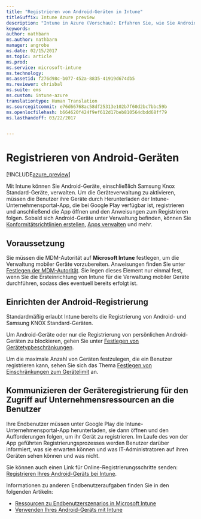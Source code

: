 ```yaml
---
title: "Registrieren von Android-Geräten in Intune"
titleSuffix: Intune Azure preview
description: "Intune in Azure (Vorschau): Erfahren Sie, wie Sie Android-Geräte in der Vorschau von Intune in Azure registrieren."
keywords: 
author: nathbarn
ms.author: nathbarn
manager: angrobe
ms.date: 02/15/2017
ms.topic: article
ms.prod: 
ms.service: microsoft-intune
ms.technology: 
ms.assetid: f276d98c-b077-452a-8835-41919d674db5
ms.reviewer: chrisbal
ms.suite: ems
ms.custom: intune-azure
translationtype: Human Translation
ms.sourcegitcommit: e76d66768ac58df25313e102b7f60d2bc7bbc59b
ms.openlocfilehash: b664620f424f9ef612d17beb810564dbdd68ff79
ms.lasthandoff: 03/22/2017


---
```


# <a name="enroll-android-devices"></a>Registrieren von Android-Geräten

[!INCLUDE[azure_preview](../includes/azure_preview.md)]

Mit Intune können Sie Android-Geräte, einschließlich Samsung Knox Standard-Geräte, verwalten. Um die Geräteverwaltung zu aktivieren, müssen die Benutzer ihre Geräte durch Herunterladen der Intune-Unternehmensportal-App, die bei Google Play verfügbar ist, registrieren und anschließend die App öffnen und den Anweisungen zum Registrieren folgen. Sobald sich Android-Geräte unter Verwaltung befinden, können Sie [Konformitätsrichtlinien erstellen](https://docs.microsoft.com/intune-azure/set-device-compliance/create-a-compliance-policy-for-android), [Apps verwalten](https://docs.microsoft.com/intune-azure/manage-apps/what-is-app-management) und mehr.

## <a name="prerequisite"></a>Voraussetzung

Sie müssen die MDM-Autorität auf **Microsoft Intune** festlegen, um die Verwaltung mobiler Geräte vorzubereiten. Anweisungen finden Sie unter [Festlegen der MDM-Autorität](set-mdm-authority.md). Sie legen dieses Element nur einmal fest, wenn Sie die Ersteinrichtung von Intune für die Verwaltung mobiler Geräte durchführen, sodass dies eventuell bereits erfolgt ist.

## <a name="set-up-android-enrollment"></a>Einrichten der Android-Registrierung

Standardmäßig erlaubt Intune bereits die Registrierung von Android- und Samsung KNOX Standard-Geräten.

Um Android-Geräte oder nur die Registrierung von persönlichen Android-Geräten zu blockieren, gehen Sie unter [Festlegen von Gerätetypbeschränkungen](https://docs.microsoft.com/intune-azure/enroll-devices/set-enrollment-restrictions#set-device-type-restrictions).

Um die maximale Anzahl von Geräten festzulegen, die ein Benutzer registrieren kann, sehen Sie sich das Thema [Festlegen von Einschränkungen zum Gerätelimit](https://docs.microsoft.com/intune-azure/enroll-devices/set-enrollment-restrictions#set-device-limit-restrictions) an.

## <a name="tell-your-users-how-to-enroll-their-devices-to-access-company-resources"></a>Kommunizieren der Geräteregistrierung für den Zugriff auf Unternehmensressourcen an die Benutzer

Ihre Endbenutzer müssen unter Google Play die Intune-Unternehmensportal-App herunterladen, sie dann öffnen und den Aufforderungen folgen, um ihr Gerät zu registrieren. Im Laufe des von der App geführten Registrierungsprozesses werden Benutzer darüber informiert, was sie erwarten können und was IT-Administratoren auf ihren Geräten sehen können und was nicht.

Sie können auch einen Link für Online-Registrierungsschritte senden: [Registrieren Ihres Android-Geräts bei Intune](https://docs.microsoft.com/intune/enduser/enroll-your-device-in-intune-android).

Informationen zu anderen Endbenutzeraufgaben finden Sie in den folgenden Artikeln:

- [Ressourcen zu Endbenutzerszenarios in Microsoft Intune](https://docs.microsoft.com/intune/deploy-use/how-to-educate-your-end-users-about-microsoft-intune)
- [Verwenden Ihres Android-Geräts mit Intune](https://docs.microsoft.com/intune/enduser/using-your-android-device-with-intune)

